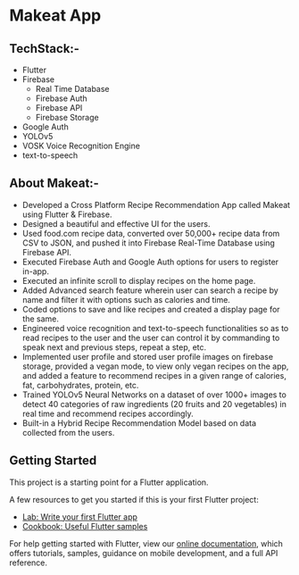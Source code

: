 # Makeat App

## TechStack:-
- Flutter
- Firebase
  - Real Time Database
  - Firebase Auth
  - Firebase API
  - Firebase Storage
- Google Auth
- YOLOv5
- VOSK Voice Recognition Engine
- text-to-speech

## About Makeat:-
- Developed a Cross Platform Recipe Recommendation App called Makeat using Flutter & Firebase.
- Designed a beautiful and effective UI for the users.
- Used food.com recipe data, converted over 50,000+ recipe data from CSV to JSON, and pushed it into Firebase Real-Time Database using Firebase API.
- Executed Firebase Auth and Google Auth options for users to register in-app.
- Executed an infinite scroll to display recipes on the home page.
- Added Advanced search feature wherein user can search a recipe by name and filter it with options such as calories and time.
- Coded options to save and like recipes and created a display page for the same.
- Engineered voice recognition and text-to-speech functionalities so as to read recipes to the user and the user can control it by commanding to speak next and previous steps, repeat a step, etc.
- Implemented user profile and stored user profile images on firebase storage, provided a vegan mode, to view only vegan recipes on the app, and added a feature to recommend recipes in a given range of calories, fat, carbohydrates, protein, etc.
- Trained YOLOv5 Neural Networks on a dataset of over 1000+ images to detect 40 categories of raw ingredients (20 fruits and 20 vegetables) in real time and recommend recipes accordingly.
- Built-in a Hybrid Recipe Recommendation Model based on data collected from the users.

## Getting Started

This project is a starting point for a Flutter application.

A few resources to get you started if this is your first Flutter project:

- [Lab: Write your first Flutter app](https://flutter.dev/docs/get-started/codelab)
- [Cookbook: Useful Flutter samples](https://flutter.dev/docs/cookbook)

For help getting started with Flutter, view our
[online documentation](https://flutter.dev/docs), which offers tutorials,
samples, guidance on mobile development, and a full API reference.
